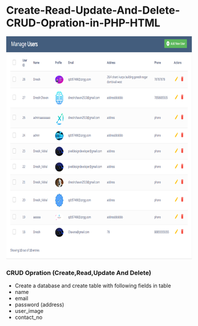 # Create-Read-Update-And-Delete-CRUD-Opration-in-PHP-HTML

<img src="crud.png" alt="Girl in a jacket" style="width:500px;height:600px;">

### CRUD Opration (Create,Read,Update And Delete)
- Create a database and create table with following fields in table
 - name
 - email
 - password (address)
 - user_image
 - contact_no

